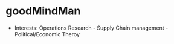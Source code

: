# goodMindMan

- Interests: Operations Research - Supply Chain management - Political/Economic Theroy

